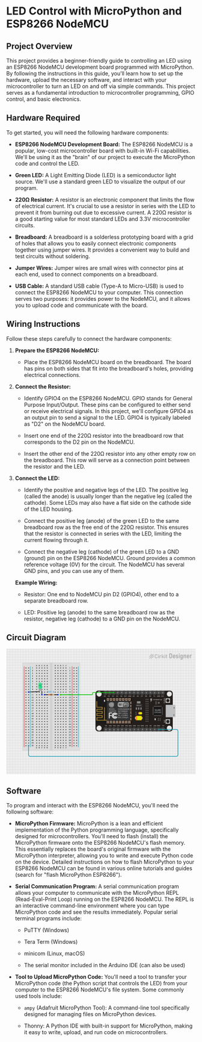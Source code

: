 # LED Control with MicroPython and ESP8266 NodeMCU

## Project Overview

This project provides a beginner-friendly guide to controlling an LED using an ESP8266 NodeMCU development board programmed with MicroPython.  By following the instructions in this guide, you'll learn how to set up the hardware, upload the necessary software, and interact with your microcontroller to turn an LED on and off via simple commands. This project serves as a fundamental introduction to microcontroller programming, GPIO control, and basic electronics.

## Hardware Required

To get started, you will need the following hardware components:

* **ESP8266 NodeMCU Development Board:** The ESP8266 NodeMCU is a popular, low-cost microcontroller board with built-in Wi-Fi capabilities.  We'll be using it as the "brain" of our project to execute the MicroPython code and control the LED.

* **Green LED:** A Light Emitting Diode (LED) is a semiconductor light source.  We'll use a standard green LED to visualize the output of our program.

* **220Ω Resistor:** A resistor is an electronic component that limits the flow of electrical current.  It's crucial to use a resistor in series with the LED to prevent it from burning out due to excessive current.  A 220Ω resistor is a good starting value for most standard LEDs and 3.3V microcontroller circuits.

* **Breadboard:** A breadboard is a solderless prototyping board with a grid of holes that allows you to easily connect electronic components together using jumper wires.  It provides a convenient way to build and test circuits without soldering.

* **Jumper Wires:** Jumper wires are small wires with connector pins at each end, used to connect components on a breadboard.

* **USB Cable:** A standard USB cable (Type-A to Micro-USB) is used to connect the ESP8266 NodeMCU to your computer.  This connection serves two purposes: it provides power to the NodeMCU, and it allows you to upload code and communicate with the board.

## Wiring Instructions

Follow these steps carefully to connect the hardware components:

1.  **Prepare the ESP8266 NodeMCU:**

    * Place the ESP8266 NodeMCU board on the breadboard.  The board has pins on both sides that fit into the breadboard's holes, providing electrical connections.

2.  **Connect the Resistor:**

    * Identify GPIO4 on the ESP8266 NodeMCU.  GPIO stands for General Purpose Input/Output.  These pins can be configured to either send or receive electrical signals.  In this project, we'll configure GPIO4 as an output pin to send a signal to the LED.  GPIO4 is typically labeled as "D2" on the NodeMCU board.

    * Insert one end of the 220Ω resistor into the breadboard row that corresponds to the D2 pin on the NodeMCU.

    * Insert the other end of the 220Ω resistor into any other empty row on the breadboard.  This row will serve as a connection point between the resistor and the LED.

3.  **Connect the LED:**

    * Identify the positive and negative legs of the LED.  The positive leg (called the anode) is usually longer than the negative leg (called the cathode).  Some LEDs may also have a flat side on the cathode side of the LED housing.

    * Connect the positive leg (anode) of the green LED to the same breadboard row as the free end of the 220Ω resistor.  This ensures that the resistor is connected in series with the LED, limiting the current flowing through it.

    * Connect the negative leg (cathode) of the green LED to a GND (ground) pin on the ESP8266 NodeMCU.  Ground provides a common reference voltage (0V) for the circuit.  The NodeMCU has several GND pins, and you can use any of them.

    **Example Wiring:**

    * Resistor: One end to NodeMCU pin D2 (GPIO4), other end to a separate breadboard row.

    * LED: Positive leg (anode) to the same breadboard row as the resistor, negative leg (cathode) to a GND pin on the NodeMCU.

## Circuit Diagram
![LED_Control_with_MicroPython_and_ESP8266_NodeMCU](circuit_image%20(3).png)


## Software

To program and interact with the ESP8266 NodeMCU, you'll need the following software:

* **MicroPython Firmware:** MicroPython is a lean and efficient implementation of the Python programming language, specifically designed for microcontrollers.  You'll need to flash (install) the MicroPython firmware onto the ESP8266 NodeMCU's flash memory.  This essentially replaces the board's original firmware with the MicroPython interpreter, allowing you to write and execute Python code on the device.  Detailed instructions on how to flash MicroPython to your ESP8266 NodeMCU can be found in various online tutorials and guides (search for "flash MicroPython ESP8266").

* **Serial Communication Program:** A serial communication program allows your computer to communicate with the MicroPython REPL (Read-Eval-Print Loop) running on the ESP8266 NodeMCU.  The REPL is an interactive command-line environment where you can type MicroPython code and see the results immediately.  Popular serial terminal programs include:

    * PuTTY (Windows)

    * Tera Term (Windows)

    * minicom (Linux, macOS)

    * The serial monitor included in the Arduino IDE (can also be used)

* **Tool to Upload MicroPython Code:** You'll need a tool to transfer your MicroPython code (the Python script that controls the LED) from your computer to the ESP8266 NodeMCU's file system.  Some commonly used tools include:

    * `ampy` (Adafruit MicroPython Tool): A command-line tool specifically designed for managing files on MicroPython devices.

    * Thonny: A Python IDE with built-in support for MicroPython, making it easy to write, upload, and run code on microcontrollers.

